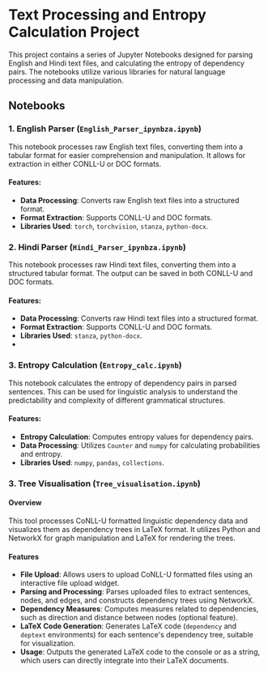 # Text Processing and Entropy Calculation Project

This project contains a series of Jupyter Notebooks designed for parsing English and Hindi text files, and calculating the entropy of dependency pairs. The notebooks utilize various libraries for natural language processing and data manipulation.

## Notebooks

### 1. English Parser (`English_Parser_ipynbza.ipynb`)
This notebook processes raw English text files, converting them into a tabular format for easier comprehension and manipulation. It allows for extraction in either CONLL-U or DOC formats.

#### Features:
- **Data Processing**: Converts raw English text files into a structured format.
- **Format Extraction**: Supports CONLL-U and DOC formats.
- **Libraries Used**: `torch`, `torchvision`, `stanza`, `python-docx`.

### 2. Hindi Parser (`Hindi_Parser_ipynbza.ipynb`)
This notebook processes raw Hindi text files, converting them into a structured tabular format. The output can be saved in both CONLL-U and DOC formats.

#### Features:
- **Data Processing**: Converts raw Hindi text files into a structured format.
- **Format Extraction**: Supports CONLL-U and DOC formats.
- **Libraries Used**: `stanza`, `python-docx`.
- 
### 3. Entropy Calculation (`Entropy_calc.ipynb`)
This notebook calculates the entropy of dependency pairs in parsed sentences. This can be used for linguistic analysis to understand the predictability and complexity of different grammatical structures.

#### Features:
- **Entropy Calculation**: Computes entropy values for dependency pairs.
- **Data Processing**: Utilizes `Counter` and `numpy` for calculating probabilities and entropy.
- **Libraries Used**: `numpy`, `pandas`, `collections`.

### 3. Tree Visualisation (`Tree_visualisation.ipynb`)

#### Overview

This tool processes CoNLL-U formatted linguistic dependency data and visualizes them as dependency trees in LaTeX format. It utilizes Python and NetworkX for graph manipulation and LaTeX for rendering the trees.

#### Features

- **File Upload**: Allows users to upload CoNLL-U formatted files using an interactive file upload widget.
- **Parsing and Processing**: Parses uploaded files to extract sentences, nodes, and edges, and constructs dependency trees using NetworkX.
- **Dependency Measures**: Computes measures related to dependencies, such as direction and distance between nodes (optional feature).
- **LaTeX Code Generation**: Generates LaTeX code (`dependency` and `deptext` environments) for each sentence's dependency tree, suitable for visualization.
- **Usage**: Outputs the generated LaTeX code to the console or as a string, which users can directly integrate into their LaTeX documents.
